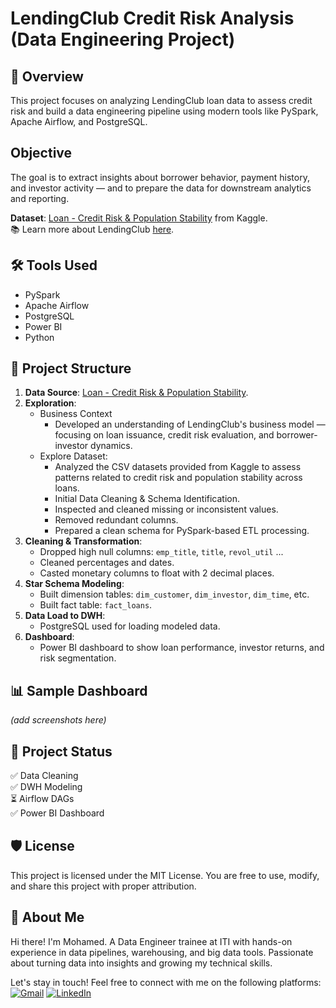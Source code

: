 # LendingClub Credit Risk Analysis (Data Engineering Project)

## 🧠 Overview
This project focuses on analyzing LendingClub loan data to assess credit risk and build a data engineering pipeline using modern tools like PySpark, Apache Airflow, and PostgreSQL. 

## Objective
The goal is to extract insights about borrower behavior, payment history, and investor activity — and to prepare the data for downstream analytics and reporting.

**Dataset**: [Loan - Credit Risk & Population Stability](https://www.kaggle.com/datasets/beatafaron/loan-credit-risk-and-population-stability) from Kaggle.<br>
📚 Learn more about LendingClub [here](https://en.wikipedia.org/wiki/LendingClub).

## 🛠️ Tools Used
- PySpark
- Apache Airflow
- PostgreSQL
- Power BI
- Python

## 🧱 Project Structure
1. **Data Source**: [Loan - Credit Risk & Population Stability](https://www.kaggle.com/datasets/beatafaron/loan-credit-risk-and-population-stability).
2. **Exploration**:
    - Business Context
        - Developed an understanding of LendingClub's business model — focusing on loan issuance, credit risk evaluation, and borrower-investor dynamics.
    - Explore Dataset:
        - Analyzed the CSV datasets provided from Kaggle to assess patterns related to credit risk and population stability across loans.
        - Initial Data Cleaning & Schema Identification.
        - Inspected and cleaned missing or inconsistent values.
        - Removed redundant columns.
        - Prepared a clean schema for PySpark-based ETL processing.
3. **Cleaning & Transformation**:
    - Dropped high null columns: `emp_title`, `title`, `revol_util` ...
    - Cleaned percentages and dates.
    - Casted monetary columns to float with 2 decimal places.
4. **Star Schema Modeling**:
    - Built dimension tables: `dim_customer`, `dim_investor`, `dim_time`, etc.
    - Built fact table: `fact_loans`.
5. **Data Load to DWH**:
    - PostgreSQL used for loading modeled data.
6. **Dashboard**:
    - Power BI dashboard to show loan performance, investor returns, and risk segmentation.

## 📊 Sample Dashboard
*(add screenshots here)*

## 📝 Project Status
✅ Data Cleaning  
✅ DWH Modeling  
⏳ Airflow DAGs  
✅ Power BI Dashboard


## 🛡️ License
This project is licensed under the MIT License. You are free to use, modify, and share this project with proper attribution.

## 🌟 About Me
Hi there! I'm Mohamed. A Data Engineer trainee at ITI with hands-on experience in data pipelines, warehousing, and big data tools. Passionate about turning data into insights and growing my technical skills.



Let's stay in touch! Feel free to connect with me on the following platforms:  
[![Gmail](https://img.shields.io/badge/Gmail-D14836?style=flat&logo=gmail&logoColor=white)](mailto:mo.badr.ismail@gmail.com)
[![LinkedIn](https://img.shields.io/badge/LinkedIn-0077B5?style=flat&logo=linkedin&logoColor=white)](https://www.linkedin.com/in/mbi162/)
